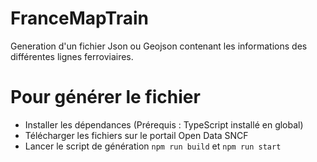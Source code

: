 # FranceMapTrain
Generation d'un fichier Json ou Geojson contenant les informations des différentes lignes ferroviaires.

# Pour générer le fichier
* Installer les dépendances (Prérequis : TypeScript installé en global)
* Télécharger les fichiers sur le portail Open Data SNCF
* Lancer le script de génération `npm run build` et `npm run start`